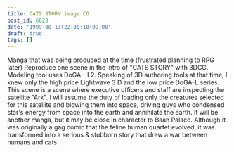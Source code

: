 ```yaml
---
title: CATS STORY image CG
post_id: 6628
date: '1999-08-13T22:00:10+09:00'
draft: true
tags: []
---
```


Manga that was being produced at the time (frustrated planning to RPG later) Reproduce one scene in the intro of "CATS STORY" with 3DCG. Modeling tool uses DoGA - L2. Speaking of 3D authoring tools at that time, I knew only the high price Lightwave 3 D and the low price DoGA-L series. This scene is a scene where executive officers and staff are inspecting the satellite "Ark". I will assume the duty of loading only the creatures selected for this satellite and blowing them into space, driving guys who condensed star's energy from space into the earth and annihilate the earth. It will be another manga, but it may be close in character to Baan Palace. Although it was originally a gag comic that the feline human quartet evolved, it was transformed into a serious & stubborn story that drew a war between humans and cats.
